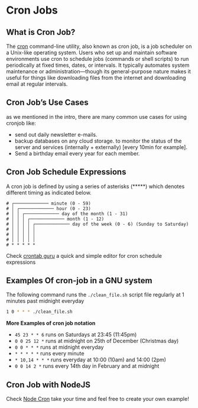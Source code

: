 # Cron Jobs

## What is Cron Job?
The [cron](https://en.wikipedia.org/wiki/Cron) command-line utility, also known as cron job, is a job scheduler on a Unix-like operating system. Users who set up and maintain software environments use cron to schedule jobs (commands or shell scripts) to run periodically at fixed times, dates, or intervals. It typically automates system maintenance or administration—though its general-purpose nature makes it useful for things like downloading files from the internet and downloading email at regular intervals.


## Cron Job’s Use Cases
as we mentioned in the intro, there are many common use cases for using cronjob like:

- send out daily newsletter e-mails.
- backup databases on any cloud storage. to monitor the status of the server and services (internally + externally) [every 10min for example].
- Send a birthday email every year for each member.

## Cron Job Schedule Expressions
A cron job is defined by using a series of asterisks (*****) which denotes different timing as indicated below.
```
# ┌───────────── minute (0 - 59)
# │ ┌───────────── hour (0 - 23)
# │ │ ┌───────────── day of the month (1 - 31)
# │ │ │ ┌───────────── month (1 - 12)
# │ │ │ │ ┌───────────── day of the week (0 - 6) (Sunday to Saturday)
# │ │ │ │ │                                   
# │ │ │ │ │
# │ │ │ │ │
# * * * * *
```

Check [crontab guru](https://crontab.guru/) a quick and simple editor for cron schedule expressions

## Examples Of cron-job in a GNU system
The following command runs the `./clean_file.sh` script file regularly at 1 minutes past midnight everyday
```sh
1 0 * * * ./clean_file.sh
```
**More Examples of cron job notation**
- `45 23 * * 6` runs on Saturdays at 23:45 (11:45pm)
- `0 0 25 12 *` runs at midnight on 25th of December (Christmas day)
- `0 0 * * *` runs at midnight everyday
- `* * * * *` runs every minute
- `* 10,14 * * *` runs everyday at 10:00 (10am) and 14:00 (2pm)
- `0 0 14 2 *` runs every 14th day in February and at midnight

## Cron Job with NodeJS
Check [Node Cron](https://www.npmjs.com/package/node-cron) take your time and feel free to create your own example!